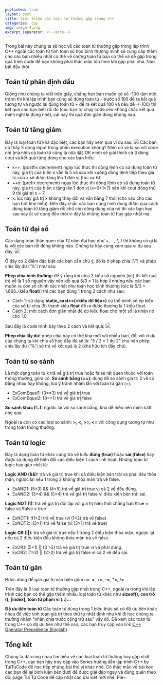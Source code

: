 ```yaml
---
published: true
layout: post
title: Giới thiệu các toán tử thường gặp trong C++
categories: cpp
img: image-4.png
excerpt_separator: <!--more-->
---
```

Trong bài này chúng ta sẽ học về các toán tử thường gặp trong lập trình C++ ngoài các toán tử tính toán số học bình thường mình sẽ cung cấp thêm cho các bạn nhiều nhất có thể về những toán tử bạn có thể và dễ gặp trong quá trình code để bạn không phải thắc mắc tốn time khi gặp phải nhá. Nào bắt đầu thôi
<!--more-->
## Toán tử phân định dấu
Giống như chúng ta viết trên giấy, chẳng hạn bạn muốn có số -100 (âm một trăm) thì khi lập trình bạn cũng sẽ dùng toán tử - trước số 100 để ra kết quả tương tự và ngược lại dùng toán tử + để ra kết quả 100 và nếu để -(-100) thì kết quả các bạn biết rồi đó (các bạn tự chạy code nếu không chắc kết quả mình nghĩ là đúng nhé), cái này thì quá đơn giản đúng không nào.
## Toán tử tăng giảm
Đây là loại toán tử khá đặc biệt, các bạn hãy xem qua ví dụ sau:
![](https://2.bp.blogspot.com/-sPF9w7-uiwg/XHgSDeEq5JI/AAAAAAAAAcw/tYW9qnRGfB0FfD_K832alVDkxaEqvM3eQCK4BGAYYCw/s1600/bai5_1.png)
Các bạn có thấy 3 dòng Input trong phần execution không? Nhìn có vẻ lạ so với code nhỉ (mà nhìn cả toán tử cũng lạ nữa 😂) OK mình sẽ giải thích cả 3 dòng cout và kết quả từng dòng cho các bạn hiểu:

- x++: (postfix decrement) ngay lúc thực thi dòng lệnh có sử dụng toán tử này, giá trị của biến x vẫn là 5 và sau khi xuống dòng lệnh tiếp theo giá trị của x sẽ được tăng lên 1 đơn vị (tức x= 6).
- ++x: (prefix decrement) ngay lúc thực thi dòng lệnh có sử dụng toán tử này, giá trị của biến x tăng lên 1 đơn vị (x=6+1=7) nên khi cout dòng thứ 9 thì giá trị x = 7.
- x: lúc này giá trị x không thay đổi và vẫn bằng 7 thôi (cho vào cho các bạn bớt khó hiểu).
Đến đây chắc các bạn cũng hình dung được qua cách dùng toán tử tăng giảm rồi chứ còn công dụng của nó thì các bạn học sau này ắt sẽ dụng đến thôi vì đây là những toán tử hay gặp nhất mà.

## Toán tử đại số
Các dạng toán thân quen của 12 năm đại học như +, - , *, / thì không có gì là lạ với các bạn rồi đúng không nào. Chúng ta hãy cùng xem qua ví dụ sau đây:
![](https://2.bp.blogspot.com/-NKl3ZUODS6s/XHi-9DK3UGI/AAAAAAAAAc8/jeoYqeSZ8eo2RnMtfvI-q8T_P3_TOBzfQCK4BGAYYCw/s1600/bai5_2.PNG)

Ở đây có 2 điểm đặc biệt các bạn cần chú ý, đó là ở phép chia ('/') và phép chia lấy dư ('%') như sau:

**Phép chia bình thường:** để ý rằng khi chia 2 kiểu số nguyên (int) thì kết quả trả về là 1 số nguyên vậy nên kết quả 5/3 = 1 là hợp lí nhưng nếu các bạn muốn ra con số chính xác nhất như toán học bình thường (tức là 5/3 = 1.666..(kiểu **float**)) thì các bạn dùng 1 trong 2 cách như sau:
- Cách 1: sử dụng **static_cast<>(<kiểu dữ liệu>)** cụ thể mình sẽ ép kiểu của số bị chia (5) thành kiểu **float** để ra được thương là 1 kiểu float.
- Cách 2: một cách đơn giản nhất để ép kiểu float cho một số là nhân nó cho 1.0

Sau đây là code trình bày theo 2 cách và kết quả:
![](https://1.bp.blogspot.com/-Ls7IETPpKE4/XHjCyAxiSwI/AAAAAAAAAdc/-pdC3PbcKkA0eu0iDsqzLZgP7WHfV_UeQCK4BGAYYCw/s1600/bai5_3.PNG)

**Phép chia lấy dư:** phép chia này có thể khá mới với nhiều bạn, đối với ví dụ của chúng ta khi chia số học đầy đủ sẽ là: "5 / 3 = 1 dư 2" cho nên phép chia lấy dư ('%') sẽ trả về kết quả là 2 (khá hữu ích đấy chứ).

## Toán tử so sánh
Là một dạng toán tử k trả về giá trị true hoặc false rất quen thuộc với toán thông thường, gồm có:
**So sánh bằng (==)**: dùng để so sánh giá trị 2 vế có bằng nhau hay không, lưu ý tránh nhầm lẫn với toán tử gán (=).
- ExComEqual1: (3==3) trả về giá trị true
- ExComEqual2: (3==1) trả vế giá trị false

**So sánh khác (!=):** ngược lại với so sánh bằng, khá dễ hiểu nên mình lướt nhẹ qua.

Ngoài ra còn có các loại so sánh: **>, <, >=, <=** với công dụng tương tự như trong toán thông thường.
## Toán tử logic
Đây là dạng toán tử khác cũng trả về kiểu **đúng (true)** hoặc **sai (false)** hay được sử dụng để biến đổi các điều kiện 1 cách linh hoạt. Những toán tử logic hay gặp nhất là:

**Logic AND (&&):** trả về giá trị true khi cả điều kiện bên trái và phải đều thỏa mãn, ngược lại nếu 1 trong 2 không thỏa mãn trả về false.
- ExAND1: (5>3) && (4<5) trả về giá trị true vì cả 2 vế đều đúng.
- ExAND2: (3>4) && (5>4) trả về giá trị false vì điều kiện bên trái sai.

**Logic NOT (!):** trả về giá trị đối lập với giá trị hiện thời chẳng hạn !true = false và !false = true
- ExNOT1: !(1<2) trả về true (vì (1<2) trả về false)
- ExNOT2: !(3>1) trả về false (vì (3>1) trả về true)

**Logic OR (||):** trả về giá trị true nếu 1 trong 2 điều kiện thỏa mãn, ngược lại nếu cả 2 điều kiện đều không thỏa mãn trả về false.
- ExOR1: (5<1) || (3 >2) trả về giá trị true vì vế phải đúng.
- ExOR2: (1>2) || (2>2) trả về giá trị false vì cả 2 vế đều sai.
## Toán tử gán
Được dùng để gán giá trị vào biến gồm có: =, +=, -=, *=, /=

Trên đây là 6 loại toán tử thường gặp nhất trong C++, ngoài ra trong khi lập trình các bạn có thể gặp thêm nhiều loại toán tử khác như **sizeof(), con trỏ (), [index], toán tử phạm vi (::)...**

**Độ ưu tiên toán tử**
Các toán tử dùng trong 1 biểu thức sẽ có độ ưu tiên khác nhau để việc tính toán giá trị theo thứ tự nhất định như khi đi học chúng ta thường nhẩm "nhân chia trước cộng trừ sau" vậy đó. Để xem các toán tử trong C++ có độ ưu tiên như thế nào, các bạn truy cập vào link [C++ Operator Precedence (English)](http://www.enseignement.polytechnique.fr/informatique/INF478/docs/Cpp/en/cpp/language/operator_precedence.html)

## Tổng kết
Chúng ta đã cùng nhau tìm hiểu về các loại toán tử thường hay gặp nhất trong C++, các bạn hãy truy cập vào Series hướng dẫn lập trình C++ by TuiTuCode để học tiếp những bài thú vị khác nhé.
Có thắc mắc về bài học các bạn để lại bình luận bên dưới để được giải đáp ngay và đừng quên theo dõi page Tui Tự Code để cập nhật các bài viết mới nhé. Pie~
